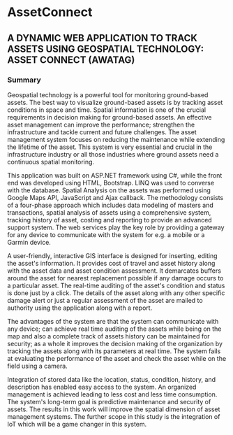 # AssetConnect

## A DYNAMIC WEB APPLICATION TO TRACK ASSETS USING GEOSPATIAL TECHNOLOGY: ASSET CONNECT (AWATAG)   

### Summary  

Geospatial technology is a powerful tool for monitoring ground-based assets. The best way to visualize ground-based assets is by tracking asset conditions in space and time. Spatial information is one of the crucial requirements in decision making for ground-based assets. An effective asset management can improve the performance; strengthen the infrastructure and tackle current and future challenges. The asset management system focuses on reducing the maintenance while extending the lifetime of the asset. This system is very essential and crucial in the infrastructure industry or all those industries where ground assets need a continuous spatial monitoring. 

This application was built on ASP.NET framework using C#, while the front end was developed using HTML, Bootstrap. LINQ was used to converse with the database. Spatial Analysis on the assets was performed using Google Maps API, JavaScript and Ajax callback. The methodology consists of a four-phase approach which includes data modeling of masters and transactions, spatial analysis of assets using a comprehensive system, tracking history of asset, costing and reporting to provide an advanced support system. The web services play the key role by providing a gateway for any device to communicate with the system for e.g. a mobile or a Garmin device. 

A user-friendly, interactive GIS interface is designed for inserting, editing the asset's information. It provides cost of travel and asset history along with the asset data and asset condition assessment. It demarcates buffers around the asset for nearest replacement possible if any damage occurs to a particular asset. The real-time auditing of the asset's condition and status is done just by a click. The details of the asset along with any other specific damage alert or just a regular assessment of the asset are mailed to authority using the application along with a report. 

The advantages of the system are that the system can communicate with any device; can achieve real time auditing of the assets while being on the map and also a complete track of assets history can be maintained for security; as a whole it improves the decision making of the organization by tracking the assets along with its parameters at real time. The system fails at evaluating the performance of the asset and check the asset  while on the field using a camera. 

Integration of stored data like the location, status, condition, history, and description has enabled easy access to the system. An organized management is achieved leading to less cost and less time consumption. The system's long-term goal is predictive maintenance and security of assets. The results in this work will improve the spatial dimension of asset management systems. The further scope in this study is the integration of IoT which will be a game changer in this system.
